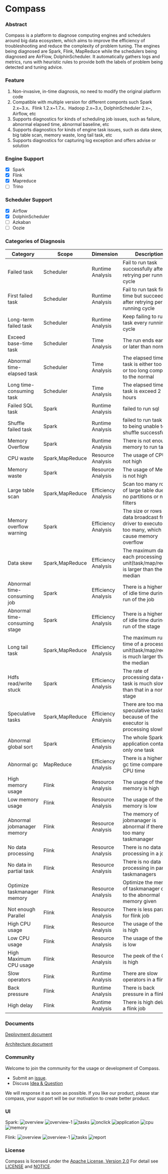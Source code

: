 # Compass
### Abstract
Compass is a platform to diagnose computing engines and schedulers around big data ecosystem, which aims to improve the 
efficiency of troubleshooting and reduce the complexity of problem tuning. The engines being diagnosed are Spark, Flink,
MapReduce while the schedulers being diagnosed are AirFlow, DolphinScheduler. It automatically gathers logs and metrics,
runs with heuristic rules to provide both the labels of problem being detected and tuning advice.

### Feature
1. Non-invasive, in-time diagnosis, no need to modify the original platform code
2. Compatible with multiple version for different componts such Spark 2.x~3.x、Flink 1.2.x~1.7.x、Hadoop 2.x~3.x, DolphinScheduler 2.x~, Airflow, etc
3. Supports diagnostics for kinds of scheduling job issues, such as failure, abnormal elapsed time, abnormal baseline, etc
4. Supports diagnostics for kinds of engine task issues, such as data skew, big table scan,  memory waste, long tail task, etc
5. Supports diagnostics for capturing log exception and offers advise or solution

### Engine Support
- [x] Spark
- [x] Flink
- [x] Mapreduce
- [ ] Trino

### Scheduler Support
- [x] Airflow
- [x] DolphinScheduler
- [ ] Azkaban
- [ ] Oozie

### Categories of Diagnosis

|   Category  |     Scope   |  Dimension |   Description      |
|-------------|-------------|------------|-----------------|
|Failed task  |Scheduler|Runtime Analysis|Fail to run task successfully after retrying per running cycle|
|First failed task|Scheduler|Runtime Analysis|Fail to run task first time but succeed after retrying per running cycle 
|Long-term failed task|Scheduler|Runtime Analysis|Keep failing to run task every running cycle|
|Exceed base-time task|Scheduler|Time Analysis|The run ends earlier or later than normal|
|Abnormal time-elapsed task|Scheduler|Time Analysis|The elapsed time of task is either too short or too long compared to the normal|
|Long time-consuming task|Scheduler|Time Analysis|The elapsed time of task is exceed 2 hours|
|Failed SQL task|Spark|Runtime Analysis|failed to run sql|
|Shuffle failed task|Spark|Runtime Analysis|failed to run task due to being unable to shuffle successfully|
|Memory Overflow|Spark|Runtime Analysis|There is not enough memory to run task|
|CPU waste|Spark,MapReduce|Resource Analysis|The usage of CPU is not high|
|Memory waste|Spark|Resource Analysis|The usage of Memory is not high|
|Large table scan|Spark,MapReduce|Efficiency Analysis|Scan too many rows of large table due to no partitions or no filters|
|Memory overflow warning|Spark|Efficiency Analysis|The size or rows of data broadcast from driver to executor is too many, which may cause memory overflow|
|Data skew|Spark,MapReduce|Efficiency Analysis|The maximum data each processing unit(task/map/reduce) is larger than the median|
|Abnormal time-consuming job|Spark|Efficiency Analysis|There is a higher ratio of idle time during the run of the job |
|Abnormal time-consuming stage|Spark|Efficiency Analysis|There is a higher ratio of idle time during the run of the stage|
|Long tail task|Spark,MapReduce|Efficiency Analysis|The maximum running time of a processing unit(task/map/reduce) is much larger than the median|
|Hdfs read/write stuck|Spark|Efficiency Analysis|The rate of processing data each task is much slower than that in a normal stage|
|Speculative tasks|Spark,MapReduce|Efficiency Analysis|There are too many speculative tasks because of the executor is processing slowly|
|Abnormal global sort|Spark|Efficiency Analysis|The whole Spark application contains only one task|
|Abnormal gc|MapReduce|Efficiency Analysis|There is a higher ratio gc time compared to CPU time|
|High memory usage|Flink|Resource Analysis|The usage of the memory is high|
|Low memory usage|Flink|Resource Analysis|The usage of the memory is low|
|Abnormal jobmanager memory|Flink|Resource Analysis|The memory of jobmanager is abnormal if there is too many taskmanager|
|No data processing|Flink|Resource Analysis|There is no data processing in a job|
|No data in partial task|Flink|Resource Analysis|There is no data processing in partial taskmanagers|
|Optimize taskmanager memory|Flink|Resource Analysis|Optimize the memory of taskmanager due to the abnormal memory given|
|Not enough Parallel|Flink|Resource Analysis|There is less parallel for flink job|
|High CPU usage|Flink|Resource Analysis|The usage of the CPU is high|
|Low CPU usage|Flink|Resource Analysis|The usage of the CPU is low|
|High Maximum CPU usage|Flink|Resource Analysis|The peek of the CPU is high|
|Slow operators|Flink|Runtime Analysis|There are slow operators in a flink job|
|Back pressure|Flink|Runtime Analysis|There is back pressure in a flink job|
|High delay|Flink|Runtime Analysis|There is high delay in a flink job|


###  Documents

[Deployment document](document/manual/deployment.md)

[Architecture document](document/manual/architecture.md)

### Community
Welcome to join the community for the usage or development of Compass.
- Submit an [issue](https://github.com/cubefs/compass/issues).
- Discuss [Idea & Question](https://github.com/cubefs/compass/discussions)
  
We will response it as soon as possible. If you like our product, please star compass, your support will be our motivation to create better product.

### UI

Spark:
![overview](document/manual/img/overview.png)
![overview-1](document/manual/img/overview-1.png)
![tasks](document/manual/img/tasks.png)
![onclick](document/manual/img/onclick.png)
![application](document/manual/img/application.png)
![cpu](document/manual/img/cpu.png)
![memory](document/manual/img/memory.png)

Flink:
![overview](document/manual/img/flink-overview-1.png)
![overview-1](document/manual/img/flink-overview-2.png)
![tasks](document/manual/img/flink-list.png)
![report](document/manual/img/flink-report.png)

### License

Compass is licensed under the [Apache License, Version 2.0](http://www.apache.org/licenses/LICENSE-2.0) For detail
see [LICENSE](LICENSE) and [NOTICE](NOTICE).
